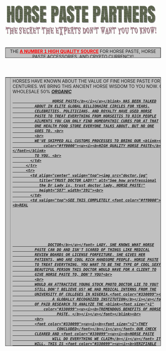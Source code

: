<!DOCTYPE html PUBLIC "-//W3C//DTD HTML 4.01 Transitional//EN">
<html>
  <head>
    <meta http-equiv="content-type" content="text/html; charset=UTF-8">
    <title>HORSE PASTE PARTNERS - GET YOUR HORSE PASTE!</title>
  </head>
  <body background="horsebackground.jpg">
    <div align="center"><img src="horsepastepartners.gif" alt="HORSE
        PASTE PARTNERS - YOUR SOURCE FOR RELATIVELY TRUSTWORTHY HORSE
        PASTE" height="67" width="608"><br>
      <img src="thesecret.gif" title="THEY DON'T WANT YOU TO KNOW -
        SECRETS - ANCIENT HORSE WISDOM" alt="THEY DON'T WANT YOU TO KNOW
        - SECRETS - ANCIENT HORSE WISDOM" height="36" width="770"><br>
      <br>
      <table align="center" height="34" width="1149" cellspacing="2"
        cellpadding="2" border="1">
        <tbody>
          <tr>
            <td align="center" valign="middle" bgcolor="#c0c0c0">THE <blink><font
                  color="#ff0000"><b><u>A NUMBER 1 HIGH QUALITY SOURCE</u></b></font>
              </blink>FOR HORSE PASTE, HORSE PASTE ACCESSORIES, AND
              CRYPTO CURRENCY!<br>
              YOU HEARD ABOUT HORSE PASTE NOW FIND OUT HOW IT CAN CHANGE
              YOUR LIFE, YOUR PAST, AND YOUR SOUL.<br>
              ASK ABOUT FRANCHISE OPTIONS AND PUMP AND DUMP SCHEMES. <br>
              <h1> limp sickness!, HORSE PASTE,<br>
                Stay hung, HUNG LIKE HORSE<br>
                Sturdy and Turgid</h1>
            </td>
          </tr>
        </tbody>
      </table>
      <br>
      <br>
      <table height="869" width="1150" cellspacing="2" cellpadding="2"
        border="1" bgcolor="#c0c0c0">
        <tbody>
          <tr>
            <td align="center" valign="top"><img
                src="race-horse-syrineg.jpg" title="HORSE PASTE GOOD!
                BUY HORSE PASTE!" alt="HORSE PASTE GOOD! BUY HORSE
                PASTE!" height="225" width="384"><br>
            </td>
            <td valign="top">HORSES HAVE KNOWN ABOUT THE VALUE OF FINE
              HORSE PASTE FOR CENTURIES. WE BRING THIS ANCIENT HORSE
              WISDOM TO YOU NOW. OUR WHOLESALE 50% <blink><u><i><b>ORGANIC





                      HORSE PASTE</b></i></u></blink> HAS BEEN TALKED
              ABOUT IN ELITE GLOBAL BILLIONAIRE CIRCLES FOR YEARS.
              CELEBRITIES, POLITICIANS, AND ROYALTY HAVE USED HORSE
              PASTE TO TREAT EVERYTHING FROM HORSEITIS TO RICH PEOPLE
              AILMENTS YOU CAN ONLY FIND HOMEOPATHIC CURES FOR AT THAT
              ONE HEALTH FOOD STORE EVERYONE TALKS ABOUT, BUT NO ONE
              GOES TO. <br>
              <br>
              WE'VE SKIPPED ALL CUSTOMS PROCESSES TO BRING OUR <blink><font
                  color="#ff0000"><u><i><b>HIGH QUALITY HORSE PASTE</b></i></u></font></blink>
              TO YOU. <br>
            </td>
          </tr>
          <tr>
            <td align="center" valign="top"><img src="doctor.jpg"
                title="TRUST DOCTOR LADY!" alt="See how profressional
                the Dr Lady is, trust doctor lady, HORSE PASTE!"
                height="587" width="391"><br>
            </td>
            <td valign="top">SEE THIS COMPLETELY <font color="#ff0000"><u><b>REAL







                    DOCTOR</b></u></font> LADY. SHE KNOWS WHAT HORSE
              PASTE CAN DO AND ISN'T SCARED OF THINGS LIKE MEDICAL
              REVIEW BOARDS OR LICENSE FORFEITURE. SHE GIVES HER
              PATIENTS, WHO ARE COOL RICH HANDSOME PEOPLE, HORSE PASTE
              TO TREAT EVERYTHING. YOU WANT TO BE THE TYPE OF COOL SEXY
              BEAUTIFUL PERSON THIS DOCTOR WOULD HAVE FOR A CLIENT TO
              GIVE HORSE PASTE TO, DON'T YOU?<br>
              <br>
              WOULD AN ATTRACTIVE YOUNG STOCK PHOTO DOCTOR LIE TO YOU?
              STILL DON'T BELIEVE US? WE HAD MEDICAL INTERNS FROM THE
              UNIVERSITY OF COLLEGES IN NIGERIA.<font color="#330099"><u><i><b>
                      A GLOBALLY RECOGNIZED INSTITUTION</b></i></u></font>
              OF PAID RESEARCH TO ANALYZE THE <blink><font size="+1"
                  color="#330099"><u><i><b>TREMENDOUS BENEFITS OF HORSE
                        PASTE. </b></i></u></font></blink><br>
              <br>
              <font color="#330099"><u><i><b><font size="+1">THEY
                        CONCLUDED</font></b></i></u></font> OUR CHECK
              CLEARED AND <font color="#330099"><u><i><b>HORSE PASTE
                      WILL DO EVERYTHING WE CLAIM</b></i></u></font> IT
              WILL. THIS IS <font color="#330099"><u><i><b>VERIFIABLE
                      SCIENCE</b></i></u></font> FACT ESTABLISHMENTS
              PHARMACEUTICAL COMPANIES DON'T WANT YOU TO KNOW ABOUT. <br>
              <br>
              <u><b>HORSE PASTE IS A REVOLUTION IN PASTE MEDICINE THAT
                  IS TAKING THE MEDICAL WORLD BY STORM. </b></u><br>
              <br>
              FINANCIAL INSTITUTES FROM RUSSIA TO MACAU ARE INVESTING
              HEAVILY IN BLOCKCHAIN POWERED RESEARCH FUNDING.
              HORSEPASTECOIN IS THE FIRST RESEARCH PROGRAM COMPLETELY
              POWERED BY CRYPTOCURRENCY TO FUND MEDICAL RESEARCH DEEMED
              TO TOTALLY AMAZING AND COULD COMPLETELY SHUTDOWN GREEDY
              PHARMA COMPANIES FOR GOOD!<br>
              <br>
              <blink><font size="+3" color="#ff0000"><u><i><b>CHECK BACK
                        SOON FOR THE EXCLUSIVE HORSEPASTECOIN ICO!</b></i></u></font></blink><br>
            </td>
          </tr>
          <tr>
            <td valign="top"><img src="notshadyshop.jpg" title="THIS
                SHOP SAFE - POLICE LIE - NO ONE DIE THERE" alt="THIS
                SHOP SAFE - POLICE LIE - NO ONE DIE THERE" height="585"
                width="391"><br>
            </td>
            <td valign="top">HOW HAVE WE GOTTEN SO FAR SO QUICKLY AND
              HOW DO WE KEEP OUR HORSE PASTE AVAILABLE WHEN GLOBAL
              DEMAND HAS SKYROCKETED?<br>
              <br>
              MANY REGULATORS HAVE ASKED THE SAME QUESTIONS AND WE'VE
              AVOIDED PROSECUTION. <br>
              <br>
              WE'VE PARTNERED WITH THIS <font size="+1"><i><u><b>S</b></u></i><i><u><b>TATE














                      OF THE ART SUPPLIER</b></u></i><i><u><b> </b></u></i></font>THAT















              ASSURES US THAT ALL <font size="+2"><u><i><b>QUALITY
                      CONTROL PRACTICES</b></i></u></font> ARE BEING
              FOLLOWED AND THAT EVERYTHING THEY SHIP IS LEGALLY
              DEFINABLE AS WHAT IS ON THE LABEL. <br>
              <br>
              IF WE CAN'T BE SUED FOR IT YOU KNOW IT'S GOOD!<br>
              <br>
              OUR SOURCE USES THE <u><b>FINEST </b></u>REMANENT
              INDUSTRIAL MATERIALS, RECYCLED <u><b>MEDICAL</b></u>
              WASTE, AND UNTREATED HERBS TO CREATE A <u><b>PRODUCT</b></u>
              WITH THE PERCEPTION <font size="+2"><u><b>OF QUALITY.</b></u></font><br>
              <br>
              <font size="+1" color="#cc66cc"><u><i><b>ALL THESE
                      INNOVATIVE COST SAVING TECHNIQUES </b></i></u></font>ALLOW














              US TO DELIVER HORSE PASTE DIRECT TO YOU IN A DISCREET
              PACKAGED MARKED AS "IMPORT WATCH PARTS" FOR CUSTOMS AND
              TAX PURPOSES. <br>
              <br>
              <font size="+3"><u><b>WE PASS THE SAVINGS </b></u></font><font
                size="-2">AND LIABILITIES</font><font size="+3"><u><b>
                    ON TO YOU! </b></u></font>Y<br>
              OU LOVE F<font size="+3" color="#3333ff"><i><u><b>REEDOM
                      AND TRUST </b></u></i></font>THE FREE HAND OF THE
              MARKET TO DELIVER WITHOUT THE NEED FOR BURDENSOME
              REGULATIONS. <br>
              <br>
              <div align="center"><img src="guarantee.jpeg" title="HOW
                  MUCH MORE GUARANTEE DO YOU NEED! THREE GUARANTEE!"
                  alt="HOW MUCH MORE GUARANTEE DO YOU NEED! THREE
                  GUARANTEE!" height="185" width="161"> <img
                  src="best-quality.png" title="NOT GOOD, BEST QUALITY,
                  LOOK AT THE LOGO" alt="NOT GOOD, BEST QUALITY, LOOK AT
                  THE LOGO" height="184" width="180"><br>
                <img src="approved.gif" title="APPROVAL STAMP OF
                  APPROVED" alt="APPROVAL STAMP OF APPROVED"
                  height="308" width="308"><br>
                <br>
                CONTACT <br>
                <a href="MAILTO:STEVE@HORSEPASTEPARTNERS.COM">STEVE@HORSEPASTEPARTNERS.COM</a>
                FOR FRANCHISE INQUIRIES<br>
                <a href="MAILTO:SALES@HORSEPASTEPARTNERS.COM">SALES@HORSEPASTEPARTNERS.COM</a>
                FOR QUESTIONS ABOUT ORDERS<br>
                <br>
                <br>
              </div>
            </td>
          </tr>
        </tbody>
      </table>
      <br>
    </div>
  </body>
</html>
